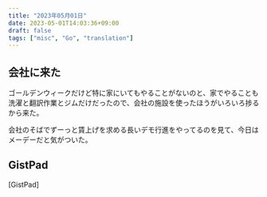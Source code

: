 ```yaml
---
title: "2023年05月01日"
date: 2023-05-01T14:03:36+09:00
draft: false
tags: ["misc", "Go", "translation"]
---
```


## 会社に来た

ゴールデンウィークだけど特に家にいてもやることがないのと、家でやることも洗濯と翻訳作業とジムだけだったので、会社の施設を使ったほうがいろいろ捗るから来た。

会社のそばでずーっと賃上げを求める長いデモ行進をやってるのを見て、今日はメーデーだと気がついた。

## GistPad

[GistPad]